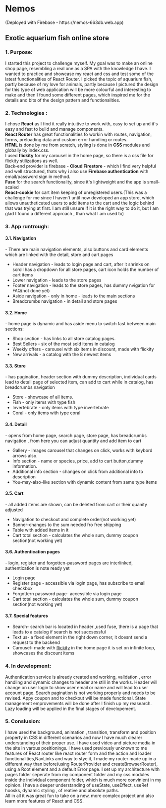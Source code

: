 <h1>Nemos </h1>
(Deployed with Firebase -  https://nemos-663db.web.app)
<h2>Exotic aquarium fish online store </h2>
<h3>1. Purpose:</h3> I started this project to challenge myself. My goal was to make an online shop page, resembling a real one as a SPA with the knowledge I have. I wanted to practice and showcase my react and css and test some of the latest functionalities of React Router. I picked the topic of aquarium fish, partly because of my love for animals, partly because I pictured the design for this type of web application will be more colourful and interesting to make and then I found some different pages, which inspired me for the details and bits of the design pattern and functionalities.
<h3>2. Technologies :</h3>
I chose <strong>React</strong> as I find it really intuitive to work with, easy to set up and it's easy and fast to build and manage components. <br>
<strong>React Router</strong> has great functionalities fo workin with routes, navigation, forms, preloading data and custom error handling or routes. <br>
<strong>HTML</strong> is done by me from scratch, styling is done in <strong>CSS</strong> modules and globally by index.css. <br>
I used <strong>flickity</strong> for my carousel in the home page, so there is a css file for flickity stilizations as well. <br>
Back-end provider is firebase - <strong>Cloud Firestore</strong> - which I find very helpful and well structured, thats why i also use <strong>Firebase authentication</strong> with email/password sign in method. <br>
<strong>Fuse</strong> for the search functionality, since it's lightweight and the app is small-scaled <br>
<strong>React-cookie</strong> for cart item keeping of unregistered users.(This was a challenge for me since I haven't until now developed an app store, which allows unautheticated users to add items to the cart and the logic behind that was trying at first. I am still unsure if it is the right way to do it, but I am glad I found a different approach , than what I am used to)
<h3>3. App runtrough:</h3>
<h4>3.1. Navigation</h4> - There are main navigation elements, also buttons and card elements which are linked with the detail, store and cart pages
    <ul>
      <li>Header navigation - leads to login page and cart, after it shrinks on scroll has a dropdown for all store pages, cart icon holds the number of cart items</li>
      <li>Lower navigation - leads to the store pages</li>
      <li>Footer navigation - leads to the store pages, has dummy nvigation for FAQ(not done yet)</li>
      <li>Aside navigation - only in home - leads to the main sections</li> 
      <li>Breadcrumbs navigation - in detail and store pages</li>       
    </ul>
<h4>3.2. Home</h4> - home page is dynamic and has aside menu to switch fast between main sections:
    <ul>
      <li>Shop section - has links to all store catalog pages.</li>
      <li>Best Sellers - six of the most sold items in catalog</li>
      <li>Weekly offers - carousel with six items in discount, made with flickity</li>
      <li>New arrivals - a catalog with the 8 newest items</li>      
    </ul> 
<h4>3.3. Store</h4> - has pagination, header section with dummy description, individual cards lead to detail page of selected item, can add to cart while in catalog, has breadcrumbs navigation
    <ul>
      <li>Store - showcase of all items.</li>
      <li>Fish - only items with type fish</li>
      <li>Invertebrate - only items with type invertebrate</li>
      <li>Coral - only items with type coral</li>      
    </ul>
 <h4>3.4. Detail</h4> - opens from home page, search page, store page, has breadcrumbs navigation , from here you can adjust quantity and add item to cart
    <ul>
      <li>Gallery - images carousel that changes on click, works with keybord arrows also.</li>
      <li>Info section - name or species, price, add to cart button,dummy information.</li>
      <li>Additional info section - changes on click from additional info to description</li>
      <li>You-may-also-like section with dynamic content from same type items</li>      
    </ul>
<h4>3.5. Cart</h4> - all added items are shown, can be deleted from cart or their quanity adjusted
    <ul>
      <li>Navigation to checkout and complete order(not working yet)</li>
      <li>Banner-changes to the sum needed fro free shipping </li>
      <li>Table with added items in it</li>
      <li>Cart total section - calculates the whole sum, dummy coupon section(not working yet)</li>   
    </ul>
<h4>3.6. Authentication pages</h4> - login, register and forgotten-password pages are interlinked, authentication is note ready yet 
    <ul>
      <li>Login page</li>
      <li>Register page - accessible via login page, has subscribe to email checkbox</li>
      <li>Forgottern password page- accessible via login page</li>
      <li>Cart total section - calculates the whole sum, dummy coupon section(not working yet)</li>   
    </ul>

<h4>3.7. Special features</h4>
    <ul>
      <li>Search- search bar is located in header ,used fuse, there is a page that leads to a catalog if search is not succsessful</li>
      <li>Text us- a fixed element in the right down corner, it doesnt send a request to the backend</li>
      <li>Carousel- made with <a href="https://flickity.metafizzy.co/">flickity</a> in the home page it is set on infinite loop, showcases the discount items</li>       
    </ul>

<h3>4. In development:</h3>
Authentication service is already created and working, validation , error handling and dynamic changes to header are still in the works. Header will change on user login to show user email or name and will lead to user account page. Search pagination is not working properly and needs to be revised. Appy coupon and to checkout will be made functional. State management emprovements will be done after I finish up my reasearch. Lazy loading will be applied in the final stages of developement.
<h3>5. Conslusion:</h3>   
I have used the background, animation , transition, transform and position property in CSS in different scenarios and now I have much clearer understanding of their proper use. I have used video and picture media in the site in varous positionings. I have used previously unknown to me features of React router like react router form and the action and loader functionalities,NavLinks and way to stye it, I made my router made up in a different way than before(using RouterProvider and createBrowserRouter), using  a Root element and a default Error page. I set up my architecture with pages folder seperate from my component folder and my css modules inside the individual component folder, which is much more convinient in my opinion. I have a deeper understanding of useState, useEffect, useRef hoosks, dynamic styling , of reative and absolute paths.<br/>
All in all it was great fun to take on a new, more complex project and also learn more features of React and CSS.
